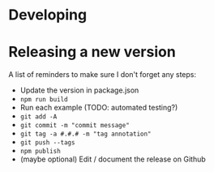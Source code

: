 Developing
==========

# Releasing a new version
A list of reminders to make sure I don't forget any steps:

- Update the version in package.json
- `npm run build`
- Run each example (TODO: automated testing?)
- `git add -A`
- `git commit -m "commit message"`
- `git tag -a #.#.# -m "tag annotation"`
- `git push --tags`
- `npm publish`
- (maybe optional) Edit / document the release on Github
